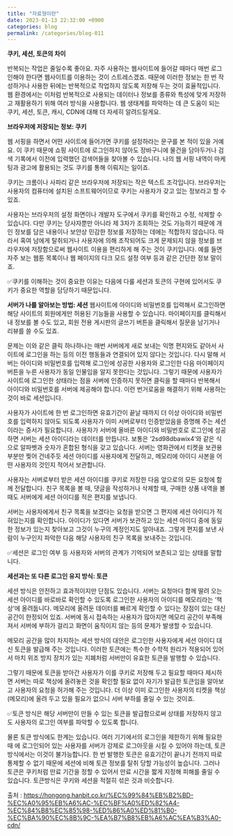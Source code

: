 ```yaml
---
title: "자료형이란"
date: 2023-01-13 22:32:00 +0900
categories: blog
permalink: /categories/blog-011
---
```


**쿠키, 세션, 토큰의 차이**

반복되는 작업은 줄일수록 좋아요. 자주 사용하는 웹사이트에 들어갈 때마다 매번 로그인해야 한다면 웹사이트를 이용하는 것이 스트레스겠죠. 때문에 이러한 정보는 한 번 작성하거나 사용한 뒤에는 반복적으로 작업하지 않도록 저장해 두는 것이 효율적입니다. 웹 환경에서는 이처럼 반복적으로 사용되는 데이터나 정보를 종류와 특성에 맞게 저장하고 재활용하기 위해 여러 방식을 사용합니다. 웹 생태계를 파악하는 데 큰 도움이 되는 쿠키, 세션, 토큰, 캐시, CDN에 대해 더 자세히 알려드릴게요. 

**브라우저에 저장되는 정보: 쿠키**
 

웹 서핑을 하면서 어떤 사이트에 들어가면 쿠키를 설정하라는 문구를 본 적이 있을 거예요. 이 쿠키 때문에 쇼핑 사이트에 로그인하지 않아도 장바구니에 물건을 담아두거나 검색 기록에서 이전에 입력했던 검색어들을 찾아볼 수 있습니다. 나의 웹 서핑 내역이 마케팅과 광고에 활용되는 것도 쿠키를 통해 이뤄지는 일이죠.

 

쿠키는 크롬이나 사파리 같은 브라우저에 저장되는 작은 텍스트 조각입니다. 브라우저는 사용자의 컴퓨터에 설치된 소프트웨어이므로 쿠키는 사용자가 갖고 있는 정보라고 할 수 있죠.

사용자는 브라우저의 설정 화면이나 개발자 도구에서 쿠키를 확인하고 수정, 삭제할 수 있습니다. 다만 쿠키는 당사자뿐만 아니라 제 3자가 조회하는 것도 가능하기 때문에 개인 정보를 담은 내용이나 보안상 민감한 정보를 저장하는 데에는 적합하지 않습니다. 따라서 혹여 남에게 탈취되거나 사용자에 의해 조작되어도 크게 문제되지 않을 정보를 브라우저에 저장함으로써 웹사이트 이용을 편리하게 해 주는 것이 쿠키입니다. 예를 들면 자주 보는 웹툰 목록이나 웹 페이지의 다크 모드 설정 여부 등과 같은 간단한 정보 말이죠.

✅쿠키를 이해하는 것이 중요한 이유는 다음에 다룰 세션과 토큰의 구현에 있어서도 쿠키가 중요한 역할을 담당하기 때문입니다.

**서버가 나를 알아보는 방법: 세션**
웹사이트에 아이디와 비밀번호를 입력해서 로그인하면 해당 사이트의 회원에게만 허용된 기능들을 사용할 수 있습니다. 마이페이지를 클릭해서 내 정보를 볼 수도 있고, 회원 전용 게시판의 글쓰기 버튼을 클릭해서 질문을 남기거나 리뷰를 쓸 수도 있죠.

 

문제는 이와 같은 클릭 하나하나는 매번 서버에게 새로 보내는 익명 편지와도 같아서 사이트에 로그인을 하는 등의 이전 행동들과 연결되어 있지 않다는 것입니다. 다시 말해 서버는 아이디와 비밀번호를 입력해 로그인에 성공한 사용자와 로그인한 다음 마이페이지 버튼을 누른 사용자가 동일 인물임을 알지 못한다는 것입니다. 그렇기 때문에 사용자가 사이트에 로그인한 상태라는 점을 서버에 인증하지 못하면 클릭을 할 때마다 반복해서 아이디와 비밀번호를 서버에 제공해야 합니다. 이런 번거로움을 해결하기 위해 사용하는 것이 바로 세션입니다.

 사용자가 사이트에 한 번 로그인하면 유효기간이 끝날 때까지 더 이상 아이디와 비밀번호를 입력하지 않아도 되도록 사용자가 이미 서버로부터 인증받았음을 증명해 주는 세션이라는 증서가 필요합니다. 사용자가 서버에 올바른 아이디와 비밀번호로 로그인에 성공하면 서버는 세션 아이디라는 데이터를 만듭니다. 보통은 ‘2sd98dbawix4’와 같은 식으로 알파벳과 숫자가 혼합된 형식을 갖고 있습니다. 서버는 영화관에서 티켓을 보관용 부분만 찢어 건네주듯 세션 아이디를 사용자에게 전달하고, 메모리에 아이디 사본을 어떤 사용자의 것인지 적어서 보관합니다.

 

사용자는 서버로부터 받은 세션 아이디를 쿠키로 저장한 다음 앞으로의 모든 요청에 함께 전달합니다. 친구 목록을 볼 때, 댓글을 작성하거나 삭제할 때, 구매한 상품 내역을 볼 때도 서버에게 세션 아이디를 적은 편지를 보냅니다.

서버는 사용자에게서 친구 목록을 보겠다는 요청을 받으면 그 편지에 세션 아이디가 적혀있는지를 확인합니다. 아이디가 있다면 서버가 보관하고 있는 세션 아이디 중에 동일한 정보가 있는지 찾아보고 그것이 누구의 계정인지도 알아내죠. 그렇게 편지를 보낸 사람이 누구인지 파악한 다음 해당 사용자의 친구 목록을 보내주는 것입니다.

✅세션은 로그인 여부 등 사용자와 서버의 관계가 기억되어 보존되고 있는 상태를 말합니다.

 
**세션과는 또 다른 로그인 유지 방식: 토큰**
 

세션 방식은 안전하고 효과적이지만 단점도 있습니다. 서버는 요청마다 함께 딸려 오는 세션 아이디를 바로바로 확인할 수 있도록 로그인한 사용자의 아이디를 메모리라는 ‘책상’에 올려둡니다. 메모리에 올려둔 데이터를 빠르게 확인할 수 있다는 장점이 있는 대신 공간이 한정되어 있죠. 서버에 동시 접속하는 사용자가 많아지면 메모리 공간이 부족해져서 서버에 부하가 걸리고 화면이 움직이지 않는 등의 문제가 발생할 수 있습니다.


 메모리 공간을 많이 차지하는 세션 방식의 대안은 로그인한 사용자에게 세션 아이디 대신 토큰을 발급해 주는 것입니다. 이러한 토큰에는 특수한 수학적 원리가 적용되어 있어서 마치 위조 방지 장치가 있는 지폐처럼 서버만이 유효한 토큰을 발행할 수 있습니다.

 그렇기 때문에 토큰을 받아간 사용자가 이를 쿠키로 저장해 두고 필요할 때마다 제시하면 서버는 따로 책상에 올려놓은 것을 확인할 필요 없이 자기가 발급한 토큰임을 알아보고 사용자의 요청을 허가해 주는 것입니다. 더 이상 이미 로그인한 사용자의 티켓을 책상(메모리)에 올려 두고 있을 필요가 없으니 서버 부하를 줄일 수 있는 것이죠.

✅토큰 방식은 해당 서버만이 만들 수 있는 토큰을 발급함으로써 상태를 저장하지 않고도 사용자의 로그인 여부를 파악할 수 있도록 합니다.

 물론 토큰 방식에도 한계는 있습니다. 여러 기기에서의 로그인을 제한하기 위해 필요한 때 에 로그인되어 있는 사용자를 서버가 강제로 로그아웃을 시킬 수 있어야 하는데, 토큰 방식에서는 이것이 불가능합니다. 한 번 발행한 토큰은 유효기간이 끝나기 전까지 따로 통제할 수 없기 때문에 세션에 비해 토큰 정보를 탈취 당할 가능성이 높습니다. 그러나 토큰은 쿠키처럼 만료 기간을 정할 수 있어서 만료 시간을 짧게 지정해 피해를 줄일 수 있습니다. 토큰방식은 쿠키와 세션을 적절히 섞은 것과 비슷합니다.

 출처 : https://hongong.hanbit.co.kr/%EC%99%84%EB%B2%BD-%EC%A0%95%EB%A6%AC-%EC%BF%A0%ED%82%A4-%EC%84%B8%EC%85%98-%ED%86%A0%ED%81%B0-%EC%BA%90%EC%8B%9C-%EA%B7%B8%EB%A6%AC%EA%B3%A0-cdn/